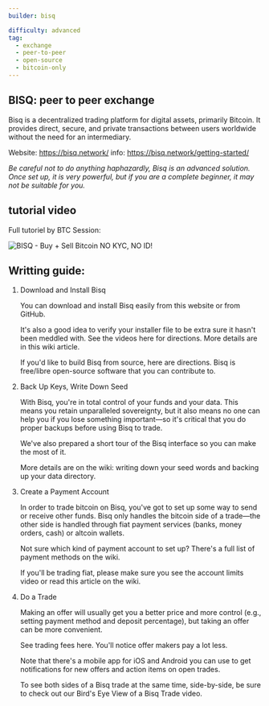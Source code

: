 ```yaml
---
builder: bisq

difficulty: advanced
tag:
  - exchange
  - peer-to-peer
  - open-source
  - bitcoin-only
---
```


## BISQ: peer to peer exchange

Bisq is a decentralized trading platform for digital assets, primarily Bitcoin. It provides direct, secure, and private transactions between users worldwide without the need for an intermediary.

Website: https://bisq.network/
info: https://bisq.network/getting-started/

_Be careful not to do anything haphazardly, Bisq is an advanced solution. Once set up, it is very powerful, but if you are a complete beginner, it may not be suitable for you._

## tutorial video

Full tutoriel by BTC Session:

![ BISQ - Buy + Sell Bitcoin NO KYC, NO ID! ](https://youtu.be/4LyEKA5Iq9I)

## Writting guide:

1. Download and Install Bisq

   You can download and install Bisq easily from this website or from GitHub.

   It's also a good idea to verify your installer file to be extra sure it hasn't been meddled with. See the videos here for directions. More details are in this wiki article.

   If you'd like to build Bisq from source, here are directions. Bisq is free/libre open-source software that you can contribute to.

2. Back Up Keys, Write Down Seed

   With Bisq, you're in total control of your funds and your data. This means you retain unparalleled sovereignty, but it also means no one can help you if you lose something important—so it's critical that you do proper backups before using Bisq to trade.

   We've also prepared a short tour of the Bisq interface so you can make the most of it.

   More details are on the wiki: writing down your seed words and backing up your data directory.

3. Create a Payment Account

   In order to trade bitcoin on Bisq, you've got to set up some way to send or receive other funds. Bisq only handles the bitcoin side of a trade—the other side is handled through fiat payment services (banks, money orders, cash) or altcoin wallets.

   Not sure which kind of payment account to set up? There's a full list of payment methods on the wiki.

   If you'll be trading fiat, please make sure you see the account limits video or read this article on the wiki.

4. Do a Trade

   Making an offer will usually get you a better price and more control (e.g., setting payment method and deposit percentage), but taking an offer can be more convenient.

   See trading fees here. You'll notice offer makers pay a lot less.

   Note that there's a mobile app for iOS and Android you can use to get notifications for new offers and action items on open trades.

   To see both sides of a Bisq trade at the same time, side-by-side, be sure to check out our Bird's Eye View of a Bisq Trade video.

